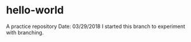 # hello-world
A practice repository 
Date: 03/29/2018
I started this branch to experiment with branching.
